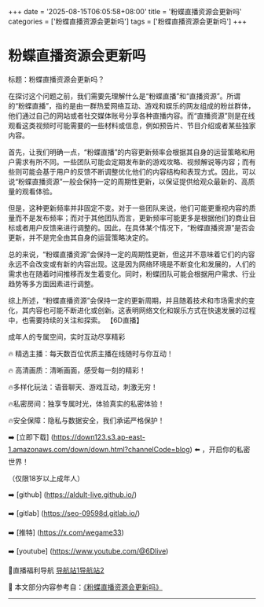 +++
date = '2025-08-15T06:05:58+08:00'
title = '粉蝶直播资源会更新吗'
categories = ['粉蝶直播资源会更新吗']
tags = ['粉蝶直播资源会更新吗']
+++

# 粉蝶直播资源会更新吗

标题：粉蝶直播资源会更新吗？

在探讨这个问题之前，我们需要先理解什么是“粉蝶直播”和“直播资源”。所谓的“粉蝶直播”，指的是由一群热爱网络互动、游戏和娱乐的网友组成的粉丝群体，他们通过自己的网站或者社交媒体账号分享各种直播内容。而“直播资源”则是在线观看这类视频时可能需要的一些材料或信息，例如预告片、节目介绍或者某些独家内容。

首先，让我们明确一点，“粉蝶直播”的内容更新频率会根据其自身的运营策略和用户需求有所不同。一些团队可能会定期发布新的游戏攻略、视频解说等内容；而有些则可能会基于用户的反馈不断调整优化他们的内容结构和表现方式。因此，可以说“粉蝶直播资源”一般会保持一定的周期性更新，以保证提供给观众最新的、高质量的观看体验。

但是，这种更新频率并非固定不变。对于一些团队来说，他们可能更重视内容的质量而不是发布频率；而对于其他团队而言，更新频率可能更多是根据他们的商业目标或者用户反馈来进行调整的。因此，在具体某个情况下，“粉蝶直播资源”是否会更新，并不是完全由其自身的运营策略决定的。

总的来说，“粉蝶直播资源”会保持一定的周期性更新，但这并不意味着它们的内容永远不会改变或有新的内容出现。这是因为网络环境是不断变化和发展的，人们的需求也在随着时间推移而发生着变化。同时，粉蝶团队可能会根据用户需求、行业趋势等多方面因素进行调整。

综上所述，“粉蝶直播资源”会保持一定的更新周期，并且随着技术和市场需求的变化，其内容也可能不断进化或创新。这表明网络文化和娱乐方式在快速发展的过程中，也需要持续的关注和探索。
【6D直播】

 成年人的专属空间，实时互动尽享精彩

🔥 精选主播：每天数百位优质主播在线随时与你互动！

🔥 高清画质：清晰画面，感受每一刻的精彩！

🔥多样化玩法：语音聊天、游戏互动，刺激无穷！

🔥私密房间：独享专属时光，体验真实的私密体验！

🔥安全保障：隐私与数据安全，我们承诺严格保护！

➡️ [立即下载] (https://down123.s3.ap-east-1.amazonaws.com/down/down.html?channelCode=blog) ⬅️ ，开启你的私密世界！

 （仅限18岁以上成年人）

➡️ [github] (https://aldult-live.github.io/)

➡️ [gitlab] (https://seo-09598d.gitlab.io/)

➡️ [推特] (https://x.com/wegame33)

➡️ [youtube] (https://www.youtube.com/@6Dlive)

🔞直播福利导航   [导航站1](https://webstack-86085a.gitlab.io/)[导航站2](https://onlygit123-2.github.io/)

📘 本文部分内容参考自：[《粉蝶直播资源会更新吗》](https://webstack-hugo-4.pages.dev/)

---
